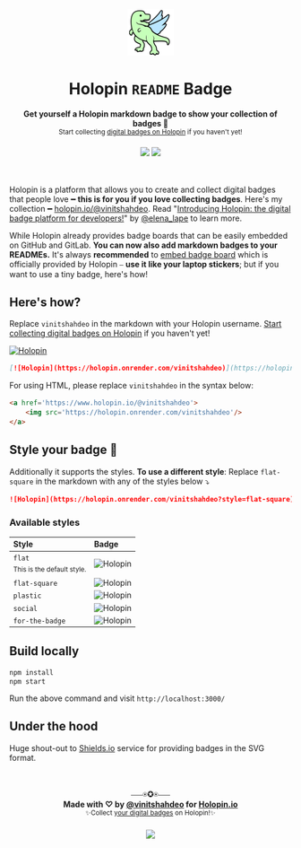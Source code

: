 <div align='center'>
  <img src='./public/images/holopin-icon.png'/>
  <h1>Holopin <code>README</code> Badge
  </h1>
  <p><strong>Get yourself a Holopin markdown badge to show your collection of badges 🦖</strong><br/>
  <sup>Start collecting <a href='https://www.holopin.io/'>digital badges on Holopin</a> if you haven't yet!</sup><br/>
  </p>
  
  <img src='https://holopin.onrender.com/vinitshahdeo'/>
  <img src='https://holopin.onrender.com/vinitshahdeo?static=true'/><br/>
  <br/><br/>
</div>

Holopin is a platform that allows you to create and collect digital badges that people love ━ **this is for you if you love collecting badges**. Here's my collection ━ [holopin.io/@vinitshahdeo](https://www.holopin.io/@vinitshahdeo). Read "[Introducing Holopin: the digital badge platform for developers!](https://dev.to/elenalape/introducing-holopin-the-digital-badge-platform-for-developers-2hlk)" by [@elena_lape](https://twitter.com/elena_lape) to learn more.

While Holopin already provides badge boards that can be easily embedded on GitHub and GitLab. **You can now also add markdown badges to your READMEs.** It's always **recommended** to [embed badge board](https://blog.holopin.io/posts/website-embed-tutorial) which is officially provided by Holopin ⎯ **use it like your laptop stickers**; but if you want to use a tiny badge, here's how! 

## Here's how?
Replace `vinitshahdeo` in the markdown with your Holopin username. [Start collecting digital badges on Holopin](https://www.holopin.io/) if you haven't yet!

[![Holopin](https://holopin.onrender.com/vinitshahdeo)](https://holopin.io/@vinitshahdeo)

```markdown
[![Holopin](https://holopin.onrender.com/vinitshahdeo)](https://holopin.io/@vinitshahdeo)
```

For using HTML, please replace `vinitshahdeo` in the syntax below:

```html
<a href='https://www.holopin.io/@vinitshahdeo'>
    <img src='https://holopin.onrender.com/vinitshahdeo'/>
</a>
```

## Style your badge 🦖

Additionally it supports the styles. **To use a different style**: Replace `flat-square` in the markdown with any of the styles below ⤵

```markdown
![Holopin](https://holopin.onrender.com/vinitshahdeo?style=flat-square)
```

### Available styles

| Style | Badge  | 
|:---|:---|
| `flat` <br> <sub>This is the default style.<sub>  | ![Holopin](https://holopin.onrender.com/vinitshahdeo) | 
| `flat-square`  | ![Holopin](https://holopin.onrender.com/vinitshahdeo?style=flat-square)  |
| `plastic`  | ![Holopin](https://holopin.onrender.com/vinitshahdeo?style=plastic)  | 
| `social`  | ![Holopin](https://holopin.onrender.com/vinitshahdeo?style=social)  | 
| `for-the-badge`  | ![Holopin](https://holopin.onrender.com/vinitshahdeo?style=for-the-badge)  | 
## Build locally

```console
npm install
npm start
```

Run the above command and visit `http://localhost:3000/`

## Under the hood
  
Huge shout-out to [Shields.io](https://shields.io/) service for providing badges in the SVG format.


<div align='center'>
   <br/>
   <br/>
   ⎯⎯⎯⍟✪⍟⎯⎯⎯
   <br/>
   <strong>Made with ♡ by <a href='https://github.com/vinitshahdeo'/>@vinitshahdeo</a> for <a href='https://www.holopin.io/@vinitshahdeo'>Holopin.io</a></strong><br/>
   <sup>✨Collect <a href='https://www.holopin.io/'>your digital badges</a> on Holopin!✨</sup><br/><br/>
   <a href='https://twitter.com/Vinit_Shahdeo'/><img src='https://img.shields.io/twitter/follow/Vinit_Shahdeo.svg?style=social'></a>
   <br/>
   <br/>
</div>
